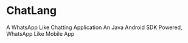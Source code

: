 # ChatLang
A WhatsApp Like Chatting Application
An Java Android SDK Powered, WhatsApp Like Mobile App
